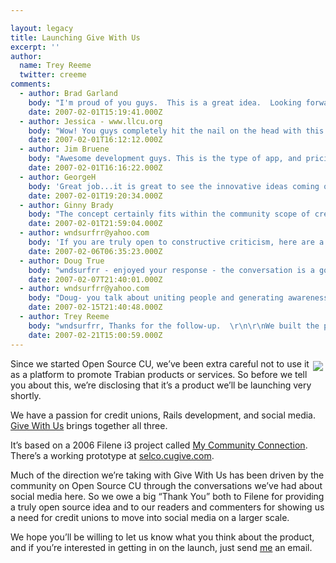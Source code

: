```yaml
---

layout: legacy
title: Launching Give With Us
excerpt: ''
author:
  name: Trey Reeme
  twitter: creeme
comments:
  - author: Brad Garland
    body: "I'm proud of you guys.  This is a great idea.  Looking forward to see the full fledge product."
    date: 2007-02-01T15:19:41.000Z
  - author: Jessica - www.llcu.org
    body: "Wow! You guys completely hit the nail on the head with this one. I forwarded the information on to the \"big guys\" so hopefully I'll convince them and you'll hear from us soon. :)\r\n\r\nI LOVE IT!"
    date: 2007-02-01T16:12:12.000Z
  - author: Jim Bruene
    body: "Awesome development guys. This is the type of app, and pricing, that helps keep the playing field level for financial institutions of all sizes. What's next? "
    date: 2007-02-01T16:16:22.000Z
  - author: GeorgeH
    body: 'Great job...it is great to see the innovative ideas coming out of i3 being implemented in the marketplace..>'
    date: 2007-02-01T19:20:34.000Z
  - author: Ginny Brady
    body: "The concept certainly fits within the community scope of credit unions. I explored the Selco site - it offers a great service. I'll keep it in my radar. "
    date: 2007-02-01T21:59:04.000Z
  - author: wndsurfrr@yahoo.com
    body: 'If you are truly open to constructive criticism, here are a couple of things.  One, I wonder seriously about any liability issues that could arise out of a “sponsoring credit union” somehow being dragged into something they didn’t create and have no control of, for example something unfortunate goes on between two volunteers who met on the site or between a volunteer and organization and suddenly the credit union is unwillingly exposed (you are the one with the deepest pockets).  As an institution, you really become at the whim of the public out there with very little ability to control many of the outcomes.  Second, I wonder if it’s really on point.  Credit Union resources are so very limited, there is such a strong “CU story” that needs to be told, to divert precious limited marketing resources to this type of venture comes at the expense of what, core customers and new accounts? Third, I agree with the other post that questions the real “need” for this service and notes that the prototype is really not generating a lot of traction for it, which makes sense because the credit union is not the place I would think of to go for this without promotion (back to point 2) and anyway, you can get stuff like this on places like Craigslist for FREE.'
    date: 2007-02-06T06:35:23.000Z
  - author: Doug True
    body: "wndsurfrr - enjoyed your response - the conversation is a good one.\r\n\r\nThere are always risks with such endeavors and your point about liability is a valid one.  I do think it is possible for a credit union to properly frame the purpose of Give With Us and limit the exposure.  This can be done via disclosures.  Also, keep in mind the credit union can decide to control what gets posted on this site.  \r\n\r\nOn your second point, the lack of resources is valid and relevant.  I would suggest that lack of resources is a reason to consider Give With Us.  Because of limited resources both human and dollars -- a credit union can use Give With Us to spread a message and vision that they are here to serve the community.  Done right this would be a fantastic way to garner name recognition in the market and it is noisy out there so this is a way to differentiate.  \r\n\r\nYou are correct there are a number of sources for such information.  However, most are fragmented.  This is an opportunity for those credit unions serving a specific geographic area to unite people on a local level.  You may not think about going to the credit union for such information now, but perhaps something like this can change that belief and provide a postive conduit for such activity.  \r\n\r\n"
    date: 2007-02-07T21:40:01.000Z
  - author: wndsurfrr@yahoo.com
    body: "Doug- you talk about uniting people and generating awareness but if this is to be considered a marketing investment at some point it, ike all marketing investments, has to be called upon to produce a specific, definable return.  Bottom line, you need to convince me (and other credit union marketing execs) that moneyspent in this way will provide a better return - ie: more core accounts or new members- than money spent on the next best alternative. Will the money spent on your set up and recurring yeary fees, money spent on a warm body to manage and monitor the site, plus any money spent marketing this produce more customers than taking that same money and doing, say, a direct mail campaign?  At the end of the day, I am guessing no.  Hate to seem so bottom line oriented, but as I said, that's the ultimate test of good marketing."
    date: 2007-02-15T21:40:48.000Z
  - author: Trey Reeme
    body: "wndsurfrr, Thanks for the follow-up.  \r\n\r\nWe built the prototype for a Filene i3 project.  According to the members of the team (credit union executives themselves) who spent many months thinking the project through, there's a market need and our pricepoint is right.  You can download their report detailing what went into the project from the 2006 i3 report on the \"Filene website\":http://www.filene.org/i3.\r\n\r\nThanks again!"
    date: 2007-02-21T15:00:59.000Z
---
```


<p><a href="http://www.givewith.us"><img src="http://cu.trabian.com/trabian/internalprojectsandcommunication/GWU_logo.jpg" style="float:right; margin: 4px;" /></a>Since we started Open Source CU, we&#8217;ve been extra careful not to use it as a platform to promote Trabian products or services.  So before we tell you about this, we&#8217;re disclosing that it&#8217;s a product we&#8217;ll be launching very shortly.</p>
<p>We have a passion for credit unions, Rails development, and social media.  <a href="http://www.givewith.us">Give With Us</a> brings together all three.</p>
<p>It&#8217;s based on a 2006 Filene i3 project called <a href="http://filene.org/i3/project/12">My Community Connection</a>.  There&#8217;s a working prototype at <a href="http://selco.cugive.com">selco.cugive.com</a>.</p>
<p>Much of the direction we&#8217;re taking with Give With Us has been driven by the community on Open Source CU through the conversations we&#8217;ve had about social media here.  So we owe a big &#8220;Thank You&#8221; both to Filene for providing a truly open source idea and to our readers and commenters for showing us a need for credit unions to move into social media on a larger scale.</p>
<p>We hope you&#8217;ll be willing to let us know what you think about the product, and if you&#8217;re interested in getting in on the launch, just send <a href="mailto:trey@trabian.com">me</a> an email.</p>